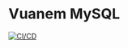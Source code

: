 # Vuanem MySQL

[![CI/CD](https://github.com/vuanembi/vuanem_mysql/actions/workflows/main.yaml/badge.svg)](https://github.com/vuanembi/vuanem_mysql/actions/workflows/main.yaml)
